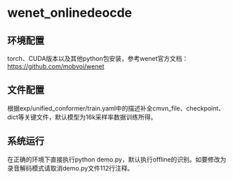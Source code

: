 # wenet_onlinedeocde

## 环境配置

torch、CUDA版本以及其他python包安装，参考wenet官方文档：https://github.com/mobvoi/wenet

## 文件配置

根据exp/unified_conformer/train.yaml中的描述补全cmvn_file、checkpoint、dict等关键文件，默认模型为16k采样率数据训练所得。

## 系统运行

在正确的环境下直接执行python demo.py，默认执行offline的识别。如要修改为录音解码模式请取消demo.py文件112行注释。

